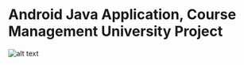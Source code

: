 # Android Java Application, Course Management University Project
![alt text](https://github.com/actuator/CourseMngtApp/blob/main/NotificationsDemo.gif?raw=true)
